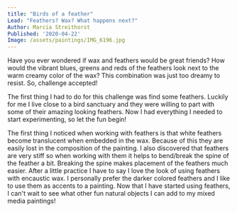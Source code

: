 ```yaml
---
title: "Birds of a feather"
Lead: "Feathers? Wax? What happens next?"
Author: Marcia Streithorst
Published: '2020-04-22'
Image: /assets/paintings/IMG_6196.jpg
---
```


Have you ever wondered if wax and feathers would be great friends? How would the vibrant blues, greens and reds of the feathers look next to the warm creamy color of the wax? This combination was just too dreamy to resist. So, challenge accepted!

The first thing I had to do for this challenge was find some feathers. Luckily for me I live close to a bird sanctuary and they were willing to part with some of their amazing looking feathers. Now I had everything I needed to start experimenting, so let the fun begin!

The first thing I noticed when working with feathers is that white feathers become translucent when embedded in the wax. Because of this they are easily lost in the composition of the painting. I also discovered that feathers are very stiff so when working with them it helps to bend/break the spine of the feather a bit. Breaking the spine makes placement of the feathers much easier. After a little practice I have to say I love the look of using feathers with encaustic wax. I personally prefer the darker colored feathers and I like to use them as accents to a painting. Now that I have started using feathers, I can't wait to see what other fun natural objects I can add to my mixed media paintings!
